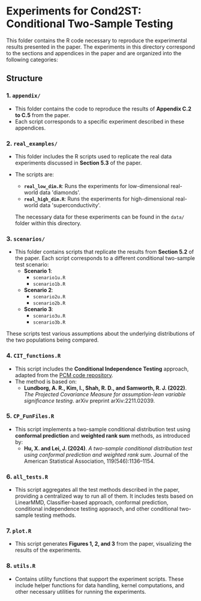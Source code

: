 # Experiments for Cond2ST: Conditional Two-Sample Testing

This folder contains the R code necessary to reproduce the experimental results presented in the paper. The experiments in this directory correspond to the sections and appendices in the paper and are organized into the following categories:

## Structure

### 1. `appendix/`
- This folder contains the code to reproduce the results of **Appendix C.2 to C.5** from the paper.
- Each script corresponds to a specific experiment described in these appendices.

### 2. `real_examples/`
- This folder includes the R scripts used to replicate the real data experiments discussed in **Section 5.3** of the paper.
- The scripts are:
  - **`real_low_dim.R`**: Runs the experiments for low-dimensional real-world data 'diamonds'.
  - **`real_high_dim.R`**: Runs the experiments for high-dimensional real-world data 'superconductivity'.
  
  The necessary data for these experiments can be found in the `data/` folder within this directory.

### 3. `scenarios/`
- This folder contains scripts that replicate the results from **Section 5.2** of the paper. Each script corresponds to a different conditional two-sample test scenario:
  - **Scenario 1**:
    - `scenario1u.R` 
    - `scenario1b.R` 
  - **Scenario 2**:
    - `scenario2u.R` 
    - `scenario2b.R` 
  - **Scenario 3**:
    - `scenario3u.R` 
    - `scenario3b.R` 

These scripts test various assumptions about the underlying distributions of the two populations being compared.

### 4. `CIT_functions.R`
- This script includes the **Conditional Independence Testing** approach, adapted from the [PCM code repository](https://github.com/ARLundborg/pcm_code).
- The method is based on:
  - **Lundborg, A. R., Kim, I., Shah, R. D., and Samworth, R. J. (2022)**. *The Projected Covariance Measure for assumption-lean variable significance testing*. arXiv preprint arXiv:2211.02039.

### 5. `CP_FunFiles.R`
- This script implements a two-sample conditional distribution test using **conformal prediction** and **weighted rank sum** methods, as introduced by:
  - **Hu, X. and Lei, J. (2024)**. *A two-sample conditional distribution test using conformal prediction and weighted rank sum*. Journal of the American Statistical Association, 119(546):1136–1154.

### 6. `all_tests.R`
- This script aggregates all the test methods described in the paper, providing a centralized way to run all of them. It includes tests based on LinearMMD, Classifier-based approach, conformal prediction, conditional independence testing appraoch, and other conditional two-sample testing methods.

### 7. `plot.R`
- This script generates **Figures 1, 2, and 3** from the paper, visualizing the results of the experiments.

### 8. `utils.R`
- Contains utility functions that support the experiment scripts. These include helper functions for data handling, kernel computations, and other necessary utilities for running the experiments.
